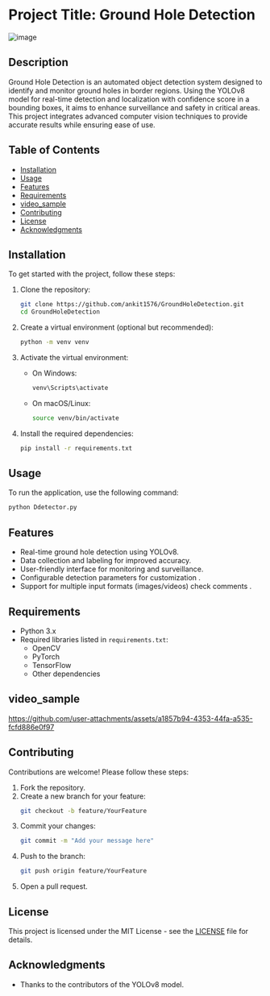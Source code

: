 
# Project Title: Ground Hole Detection
![image](https://github.com/user-attachments/assets/063e7fc8-d7ca-493e-96d5-c0b396339a5d)

## Description
Ground Hole Detection is an automated object detection system designed to identify and monitor ground holes in border regions. Using the YOLOv8 model for real-time detection and localization with confidence score in a bounding boxes, it aims to enhance surveillance and safety in critical areas. This project integrates advanced computer vision techniques to provide accurate results while ensuring ease of use.

## Table of Contents
- [Installation](#installation)
- [Usage](#usage)
- [Features](#features)
- [Requirements](#requirements)
- [video_sample](#video_sample)
- [Contributing](#contributing)
- [License](#license)
- [Acknowledgments](#acknowledgments)

## Installation
To get started with the project, follow these steps:

1. Clone the repository:
   ```bash
   git clone https://github.com/ankit1576/GroundHoleDetection.git
   cd GroundHoleDetection
   ```

2. Create a virtual environment (optional but recommended):
   ```bash
   python -m venv venv
   ```

3. Activate the virtual environment:
   - On Windows:
     ```bash
     venv\Scripts\activate
     ```
   - On macOS/Linux:
     ```bash
     source venv/bin/activate
     ```

4. Install the required dependencies:
   ```bash
   pip install -r requirements.txt
   ```

## Usage
To run the application, use the following command:
```bash
python Ddetector.py
```

## Features
- Real-time ground hole detection using YOLOv8.
- Data collection and labeling for improved accuracy.
- User-friendly interface for monitoring and surveillance.
- Configurable detection parameters for customization .
- Support for multiple input formats (images/videos) check comments .

## Requirements
- Python 3.x
- Required libraries listed in `requirements.txt`:
  - OpenCV
  - PyTorch
  - TensorFlow
  - Other dependencies
## video_sample
https://github.com/user-attachments/assets/a1857b94-4353-44fa-a535-fcfd886e0f97

## Contributing
Contributions are welcome! Please follow these steps:
1. Fork the repository.
2. Create a new branch for your feature:
   ```bash
   git checkout -b feature/YourFeature
   ```
3. Commit your changes:
   ```bash
   git commit -m "Add your message here"
   ```
4. Push to the branch:
   ```bash
   git push origin feature/YourFeature
   ```
5. Open a pull request.

## License
This project is licensed under the MIT License - see the [LICENSE](LICENSE) file for details.

## Acknowledgments
- Thanks to the contributors of the YOLOv8 model.
